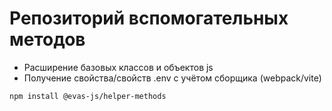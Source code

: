 # Репозиторий вспомогательных методов

- Расширение базовых классов и объектов js
- Получение свойства/свойств .env с учётом сборщика (webpack/vite)


```bash
npm install @evas-js/helper-methods
```
